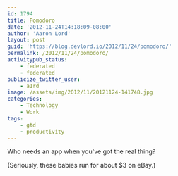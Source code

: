 ```yaml
---
id: 1794
title: Pomodoro
date: '2012-11-24T14:18:09-08:00'
author: 'Aaron Lord'
layout: post
guid: 'https://blog.devlord.io/2012/11/24/pomodoro/'
permalink: /2012/11/24/pomodoro/
activitypub_status:
    - federated
    - federated
publicize_twitter_user:
    - a1rd
image: /assets/img/2012/11/20121124-141748.jpg
categories:
    - Technology
    - Work
tags:
    - gtd
    - productivity
---
```


Who needs an app when you've got the real thing?

(Seriously, these babies run for about $3 on eBay.)